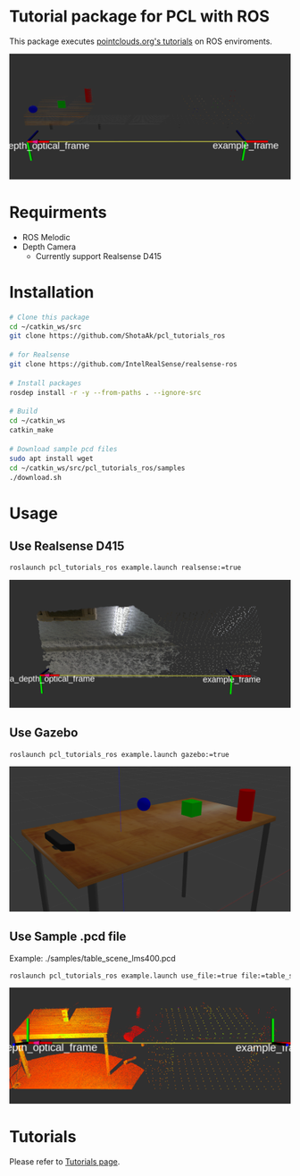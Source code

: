 # Tutorial package for PCL with ROS

This package executes [pointclouds.org's tutorials](http://www.pointclouds.org/documentation/tutorials/)
on ROS enviroments.

![top_image](https://github.com/ShotaAk/pcl_tutorials_ros/blob/images/top_image.png)

# Requirments

- ROS Melodic
- Depth Camera
    - Currently support Realsense D415

# Installation

```bash
# Clone this package
cd ~/catkin_ws/src
git clone https://github.com/ShotaAk/pcl_tutorials_ros

# for Realsense
git clone https://github.com/IntelRealSense/realsense-ros

# Install packages
rosdep install -r -y --from-paths . --ignore-src

# Build
cd ~/catkin_ws
catkin_make

# Download sample pcd files
sudo apt install wget
cd ~/catkin_ws/src/pcl_tutorials_ros/samples
./download.sh
```

# Usage

## Use Realsense D415

```bash
roslaunch pcl_tutorials_ros example.launch realsense:=true
```

![realsense](https://github.com/ShotaAk/pcl_tutorials_ros/blob/images/realsense.png)

## Use Gazebo

```bash
roslaunch pcl_tutorials_ros example.launch gazebo:=true
```

![gazebo](https://github.com/ShotaAk/pcl_tutorials_ros/blob/images/gazebo.png)

## Use Sample .pcd file

Example: ./samples/table_scene_lms400.pcd

```bash
roslaunch pcl_tutorials_ros example.launch use_file:=true file:=table_scene_lms400.pcd
```

![pcd_file](https://github.com/ShotaAk/pcl_tutorials_ros/blob/images/pcd_file.png)

# Tutorials

Please refer to [Tutorials page](./doc/Tutorials.md).
